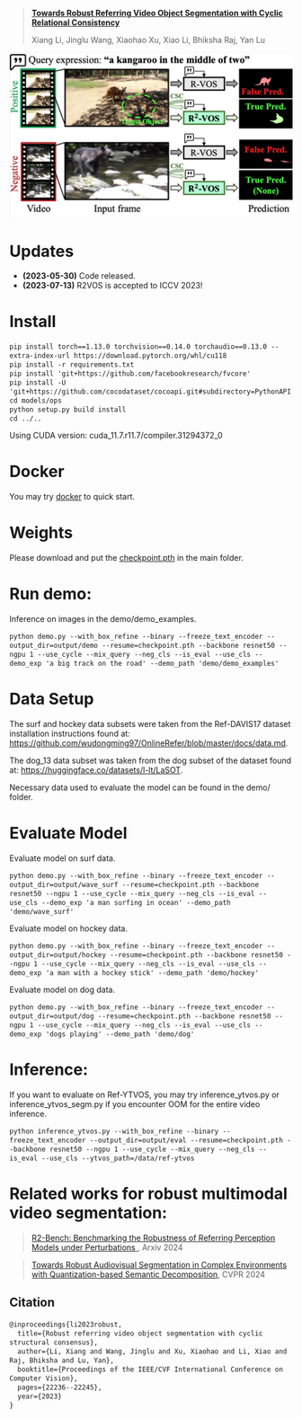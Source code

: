 > [**Towards Robust Referring Video Object Segmentation with Cyclic Relational Consistency**](https://arxiv.org/abs/2207.01203)
>
> Xiang Li, Jinglu Wang, Xiaohao Xu, Xiao Li, Bhiksha Raj, Yan Lu

<p align="center"><img src="illustration.jpg" width="700"/></p>

# Updates
- **(2023-05-30)** Code released.
- **(2023-07-13)** R2VOS is accepted to ICCV 2023!

# Install

```
pip install torch==1.13.0 torchvision==0.14.0 torchaudio==0.13.0 --extra-index-url https://download.pytorch.org/whl/cu118
pip install -r requirements.txt 
pip install 'git+https://github.com/facebookresearch/fvcore' 
pip install -U 'git+https://github.com/cocodataset/cocoapi.git#subdirectory=PythonAPI'
cd models/ops
python setup.py build install
cd ../..
```

Using CUDA version: cuda_11.7.r11.7/compiler.31294372_0

# Docker
You may try [docker](https://hub.docker.com/r/ang9867/refer) to quick start.

# Weights
Please download and put the [checkpoint.pth](https://drive.google.com/file/d/1gknDDMxWKqZ7yPuTh1fome1-Ba4f_G9K/view?usp=share_link) in the main folder.

# Run demo:
Inference on images in the demo/demo_examples.
```
python demo.py --with_box_refine --binary --freeze_text_encoder --output_dir=output/demo --resume=checkpoint.pth --backbone resnet50 --ngpu 1 --use_cycle --mix_query --neg_cls --is_eval --use_cls --demo_exp 'a big track on the road' --demo_path 'demo/demo_examples'
```
# Data Setup
The surf and hockey data subsets were taken from the Ref-DAVIS17 dataset installation instructions found at: https://github.com/wudongming97/OnlineRefer/blob/master/docs/data.md.

The dog_13 data subset was taken from the dog subset of the dataset found at: https://huggingface.co/datasets/l-lt/LaSOT.

Necessary data used to evaluate the model can be found in the demo/ folder.

# Evaluate Model
Evaluate model on surf data.
```
python demo.py --with_box_refine --binary --freeze_text_encoder --output_dir=output/wave_surf --resume=checkpoint.pth --backbone resnet50 --ngpu 1 --use_cycle --mix_query --neg_cls --is_eval --use_cls --demo_exp 'a man surfing in ocean' --demo_path 'demo/wave_surf'
```

Evaluate model on hockey data.
```
python demo.py --with_box_refine --binary --freeze_text_encoder --output_dir=output/hockey --resume=checkpoint.pth --backbone resnet50 --ngpu 1 --use_cycle --mix_query --neg_cls --is_eval --use_cls --demo_exp 'a man with a hockey stick' --demo_path 'demo/hockey'
```

Evaluate model on dog data.
```
python demo.py --with_box_refine --binary --freeze_text_encoder --output_dir=output/dog --resume=checkpoint.pth --backbone resnet50 --ngpu 1 --use_cycle --mix_query --neg_cls --is_eval --use_cls --demo_exp 'dogs playing' --demo_path 'demo/dog'
```


# Inference:
If you want to evaluate on Ref-YTVOS, you may try inference_ytvos.py or inference_ytvos_segm.py if you encounter OOM for the entire video inference.
```
python inference_ytvos.py --with_box_refine --binary --freeze_text_encoder --output_dir=output/eval --resume=checkpoint.pth --backbone resnet50 --ngpu 1 --use_cycle --mix_query --neg_cls --is_eval --use_cls --ytvos_path=/data/ref-ytvos
```
# Related works for robust multimodal video segmentation:
> [R2-Bench: Benchmarking the Robustness of Referring Perception Models under Perturbations
](https://arxiv.org/abs/2403.04924), Arxiv 2024

> [Towards Robust Audiovisual Segmentation in Complex Environments with Quantization-based Semantic Decomposition](https://arxiv.org/abs/2310.00132), CVPR 2024
## Citation
```
@inproceedings{li2023robust,
  title={Robust referring video object segmentation with cyclic structural consensus},
  author={Li, Xiang and Wang, Jinglu and Xu, Xiaohao and Li, Xiao and Raj, Bhiksha and Lu, Yan},
  booktitle={Proceedings of the IEEE/CVF International Conference on Computer Vision},
  pages={22236--22245},
  year={2023}
}
```


